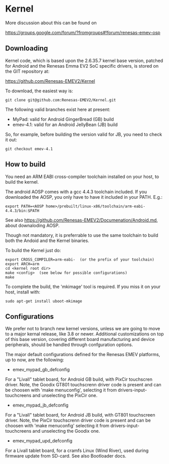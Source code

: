 
Kernel
======

More discussion about this can be found on

https://groups.google.com/forum/?fromgroups#!forum/renesas-emev-osp

Downloading
-------------------------

Kernel code, which is based upon the 2.6.35.7 kernel base version, patched for Android and the Renesas Emma EV2 SoC specific drivers, is stored on the GIT repository at:

 https://github.com/Renesas-EMEV2/Kernel

To download, the easiest way is:

	git clone git@github.com:Renesas-EMEV2/Kernel.git

The following valid branches exist here at present:

* MyPad: valid for Android GingerBread (GB) build
* emev-4.1: valid for an Android JellyBean (JB) build

So, for example, before building the version valid for JB, you need to check it out:

	git checkout emev-4.1

How to build
------------

You need an ARM EABI cross-compiler toolchain installed on your host, to build the kernel.

The android AOSP comes with a gcc 4.4.3 toolchain included. If you downloaded the AOSP, you only have to have it included in your PATH. E.g.:

	export PATH=<AOSP home>/prebuilt/linux-x86/toolchain/arm-eabi-4.4.3/bin:$PATH

See also https://github.com/Renesas-EMEV2/Documenation/Android.md, about downaloding AOSP.

Though not mandatory, it is preferrable to use the same toolchain to build both the Andoid and the Kernel binaries.

To build the Kernel just do:

	export CROSS_COMPILER=arm-eabi-  (or the prefix of your toolchain)
	export ARCH=arm
	cd <kernel root dir>
	make <config>  (see below for possible configurations)
	make

To complete the build, the 'mkimage' tool is required. If you miss it on your host, install with:

	sudo apt-get install uboot-mkimage

Configurations
--------------

We prefer not to branch new kernel versions, unless we are going to move to a major kernal release, like 3.8 or newer. Additional customizations on top of this base version, covering different board manufacturing and device peripherals, should be handled through confguration options. 

The major default configurations defined for the Renesas EMEV platforms, up to now, are the following:

* emev_mypad_gb_defconfig

For a "Livall" tablet board, for Android GB build, with PixCir touchscren driver. Note, the Goodix GT801 touchscrenn driver code is present and can be choosen with 'make menuconfig', selecting it from drivers-input-touchcreens and unselecting the PixCir one.

* emev_mypad_jb_defconfig

For a "Livall" tablet board, for Android JB build, with GT801 touchscreen driver. Note, the PixCir touchscrenn driver code is present and can be choosen with 'make menuconfig' selecting it from drivers-input-touchcreens and unselecting the Goodix one.

* emev_mypad_upd_defconfig

For a Livall tablet board, for a cramfs Linux (Wind River), used during firmware update from SD-card.
See also Bootloader docs.




